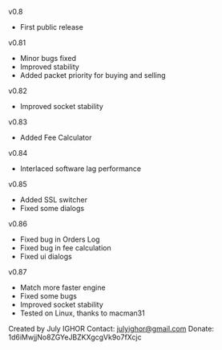 v0.8
- First public release

v0.81
- Minor bugs fixed
- Improved stability
- Added packet priority for buying and selling

v0.82
- Improved socket stability

v0.83
- Added Fee Calculator

v0.84
- Interlaced software lag performance

v0.85
- Added SSL switcher
- Fixed some dialogs

v0.86
- Fixed bug in Orders Log
- Fixed bug in fee calculation
- Fixed ui dialogs

v0.87
- Match more faster engine
- Fixed some bugs
- Improved socket stability
- Tested on Linux, thanks to macman31

Created by July IGHOR
Contact: julyighor@gmail.com
Donate: 1d6iMwjjNo8ZGYeJBZKXgcgVk9o7fXcjc

